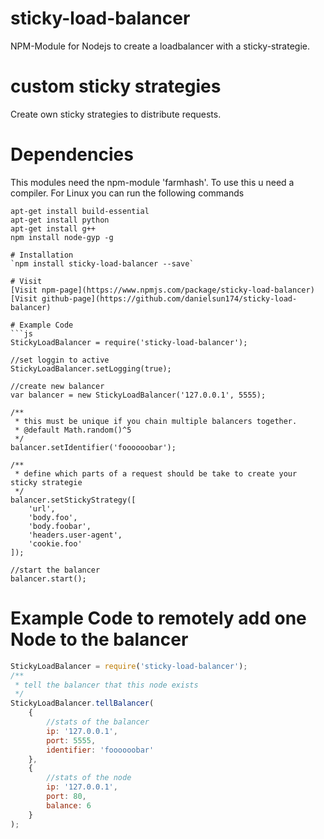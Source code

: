 # sticky-load-balancer
NPM-Module for Nodejs to create a loadbalancer with a sticky-strategie.

# custom sticky strategies
Create own sticky strategies to distribute requests.

# Dependencies
This modules need the npm-module 'farmhash'. To use this u need a compiler.
For Linux you can run the following commands
```{r, engine='bash', count_lines}
apt-get install build-essential
apt-get install python
apt-get install g++
npm install node-gyp -g

# Installation
`npm install sticky-load-balancer --save`

# Visit
[Visit npm-page](https://www.npmjs.com/package/sticky-load-balancer)
[Visit github-page](https://github.com/danielsun174/sticky-load-balancer)

# Example Code
```js
StickyLoadBalancer = require('sticky-load-balancer');

//set loggin to active
StickyLoadBalancer.setLogging(true);

//create new balancer
var balancer = new StickyLoadBalancer('127.0.0.1', 5555);

/**
 * this must be unique if you chain multiple balancers together.
 * @default Math.random()^5
 */
balancer.setIdentifier('foooooobar');

/**
 * define which parts of a request should be take to create your sticky strategie
 */
balancer.setStickyStrategy([
    'url',
    'body.foo',
    'body.foobar',
    'headers.user-agent',
    'cookie.foo'
]);

//start the balancer
balancer.start();
```


# Example Code to remotely add one Node to the balancer
```js
StickyLoadBalancer = require('sticky-load-balancer');
/**
 * tell the balancer that this node exists
 */
StickyLoadBalancer.tellBalancer(
    {
        //stats of the balancer
        ip: '127.0.0.1',
        port: 5555,
        identifier: 'foooooobar'
    },
    {
        //stats of the node
        ip: '127.0.0.1',
        port: 80,
        balance: 6
    }
);
```